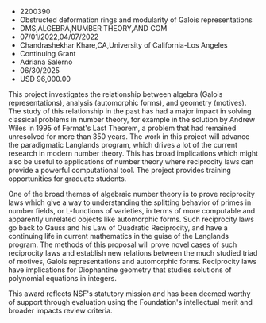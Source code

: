 
* 2200390
* Obstructed deformation rings and modularity of Galois representations
* DMS,ALGEBRA,NUMBER THEORY,AND COM
* 07/01/2022,04/07/2022
* Chandrashekhar Khare,CA,University of California-Los Angeles
* Continuing Grant
* Adriana Salerno
* 06/30/2025
* USD 96,000.00

This project investigates the relationship between algebra (Galois
representations), analysis (automorphic forms), and geometry (motives). The
study of this relationship in the past has had a major impact in solving
classical problems in number theory, for example in the solution by Andrew Wiles
in 1995 of Fermat's Last Theorem, a problem that had remained unresolved for
more than 350 years. The work in this project will advance the paradigmatic
Langlands program, which drives a lot of the current research in modern number
theory. This has broad implications which might also be useful to applications
of number theory where reciprocity laws can provide a powerful computational
tool. The project provides training opportunities for graduate students.

One of the broad themes of algebraic number theory is to prove reciprocity laws
which give a way to understanding the splitting behavior of primes in number
fields, or L-functions of varieties, in terms of more computable and apparently
unrelated objects like automorphic forms. Such reciprocity laws go back to Gauss
and his Law of Quadratic Reciprocity, and have a continuing life in current
mathematics in the guise of the Langlands program. The methods of this proposal
will prove novel cases of such reciprocity laws and establish new relations
between the much studied triad of motives, Galois representations and
automorphic forms. Reciprocity laws have implications for Diophantine geometry
that studies solutions of polynomial equations in integers.

This award reflects NSF's statutory mission and has been deemed worthy of
support through evaluation using the Foundation's intellectual merit and broader
impacts review criteria.
